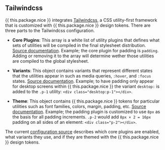 ## Tailwindcss

{{ this.package.nice }} integrates [Tailwindcss](https://tailwindcss.com), a CSS utility-first framework that is customized with {{ this.package.nice }} design tokens. There are three parts to the Tailwindcss configuration.

* **Core Plugins**: This array is a white list of utility plugins that defines what sets of utilities will be compiled in the final stylesheet distribution. [Source documentation](https://tailwindcss.com/docs/configuration#core-plugins). Example; the core plugin for padding is `padding`. Adding or removing it to the array will determine wether those utilities are compiled to the global stylesheet.

* **Variants**: This object contains variants that represent different states that the utilities appear in such as media queries, `:hover`, and `:focus` states. [Source documentation](https://tailwindcss.com/docs/configuring-variants). Example; to have padding only appear for desktop screens within {{ this.package.nice }} the variant `desktop:` is added to the `.p-1` utility: `<div class="desktop:p-1"></div>`.

* **Theme**: This object contains {{ this.package.nice }} tokens for particular utilities such as font families, colors, margin, padding, etc. [Source documentation](https://tailwindcss.com/docs/theme). Example; the padding plugin is customized to use `8px` as the basis for all padding increments. `.p-2` would add `8px × 2 = 16px` padding on all sides of an element: `<div class="p-2"></div>`.

The current <a href="{{ this.package.cdn.source }}/blob/main/config/tailwindcss.js">configuration source</a> describes which core plugins are enabled, what variants they use, and if they are themed with the {{ this.package.nice }} design tokens.
